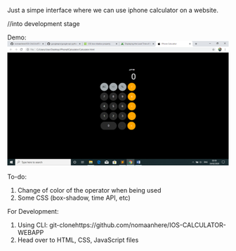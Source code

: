 Just a simpe interface where we can use iphone calculator on a website. 


//into development stage

Demo:
![](demo.png)

To-do:
1.	Change of color of the operator when being used
2.	Some CSS (box-shadow, time API, etc)

For Development:
1) Using CLI: git-clonehttps://github.com/nomaanhere/IOS-CALCULATOR-WEBAPP
2) Head over to HTML, CSS, JavaScript files 
